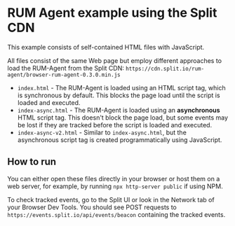 # RUM Agent example using the Split CDN

This example consists of self-contained HTML files with JavaScript.

All files consist of the same Web page but employ different approaches to load the RUM-Agent from the Split CDN: `https://cdn.split.io/rum-agent/browser-rum-agent-0.3.0.min.js`

- `index.html` - The RUM-Agent is loaded using an HTML script tag, which is synchronous by default. This blocks the page load until the script is loaded and executed.
- `index-async.html` - The RUM-Agent is loaded using an **asynchronous** HTML script tag. This doesn't block the page load, but some events may be lost if they are tracked before the script is loaded and executed.
- `index-async-v2.html` - Similar to `index-async.html`, but the asynchronous script tag is created programmatically using JavaScript.

## How to run

You can either open these files directly in your browser or host them on a web server,  for example, by running `npx http-server public` if using NPM.

To check tracked events, go to the Split UI or look in the Network tab of your Browser Dev Tools. You should see POST requests to `https://events.split.io/api/events/beacon` containing the tracked events.
